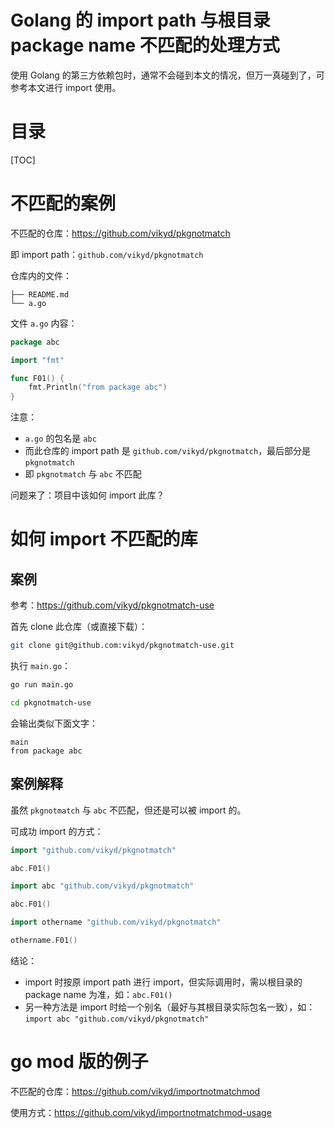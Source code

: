 # Golang 的 import path 与根目录 package name 不匹配的处理方式

使用 Golang 的第三方依赖包时，通常不会碰到本文的情况，但万一真碰到了，可参考本文进行 import 使用。


# 目录
[TOC]


# 不匹配的案例

不匹配的仓库：https://github.com/vikyd/pkgnotmatch

即 import path：`github.com/vikyd/pkgnotmatch`

仓库内的文件：

```
├── README.md
└── a.go
```

文件 `a.go` 内容：

```go
package abc

import "fmt"

func F01() {
	fmt.Println("from package abc")
}
```

注意：

- `a.go` 的包名是 `abc`
- 而此仓库的 import path 是 `github.com/vikyd/pkgnotmatch`，最后部分是 `pkgnotmatch`
- 即 `pkgnotmatch` 与 `abc` 不匹配


问题来了：项目中该如何 import 此库？




# 如何 import 不匹配的库

## 案例
参考：https://github.com/vikyd/pkgnotmatch-use

首先 clone 此仓库（或直接下载）：

```sh
git clone git@github.com:vikyd/pkgnotmatch-use.git
```

执行 `main.go`：

```sh
go run main.go

cd pkgnotmatch-use
```

会输出类似下面文字：

```
main
from package abc
```


## 案例解释

虽然 `pkgnotmatch` 与 `abc` 不匹配，但还是可以被 import 的。

可成功 import 的方式：

```go
import "github.com/vikyd/pkgnotmatch"

abc.F01()
```


```go
import abc "github.com/vikyd/pkgnotmatch"

abc.F01()
```


```go
import othername "github.com/vikyd/pkgnotmatch"

othername.F01()
```

结论：

- import 时按原 import path 进行 import，但实际调用时，需以根目录的 package name 为准，如：`abc.F01()`
- 另一种方法是 import 时给一个别名（最好与其根目录实际包名一致），如：`import abc "github.com/vikyd/pkgnotmatch"`




# go mod 版的例子

不匹配的仓库：https://github.com/vikyd/importnotmatchmod

使用方式：https://github.com/vikyd/importnotmatchmod-usage

